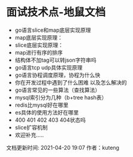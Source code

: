 # 面试技术点-地鼠文档

* go语言slice和map底层实现原理
* map底层实现原理：
* slice底层实现原理：
* map进行有序的排序
* 结构体不加tag可以转json字符串吗
* go语言tcp udp具体实现原理
* go语言协程调度原理，协程为什么快
* 你在开发过程中遇到了什么困难 以及怎么解决的
* go语言常见的一些算法（查找算法）
* mysql索引分为几种（b+tree hash表）
* redis比mysql好在哪里
* es具体的使用方法好在哪里
* 400 401 402 403 404状态吗
* slice扩容机制
* 欢迎补充…..

文档更新时间: 2021-04-20 19:07   作者：kuteng

